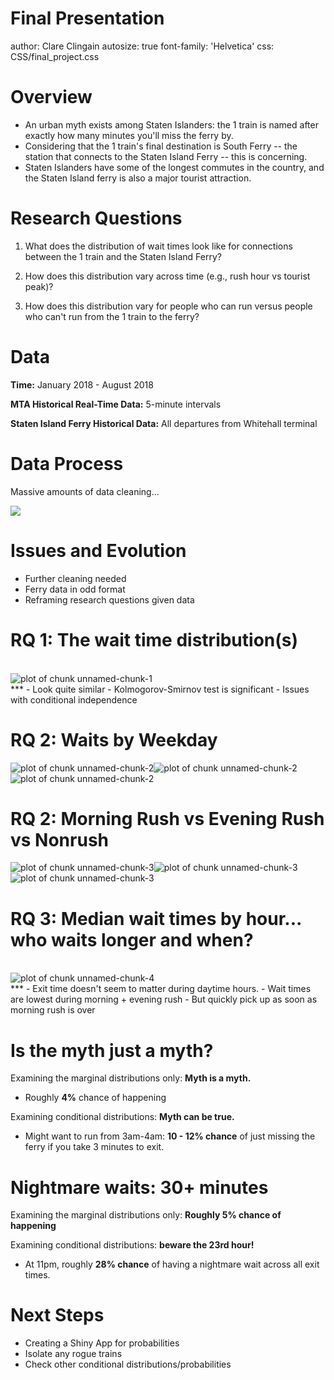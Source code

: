 Final Presentation
========================================================
author: Clare Clingain
autosize: true
font-family: 'Helvetica'
css: CSS/final_project.css

Overview
========================================================

- An urban myth exists among Staten Islanders: the 1 train is named after exactly how many minutes you'll miss the ferry by.
-  Considering that the 1 train's final destination is South Ferry -- the station that connects to the Staten Island Ferry -- this is concerning.
- Staten Islanders have some of the longest commutes in the country, and the Staten Island ferry is also a major tourist attraction.


Research Questions
========================================================

1) What does the distribution of wait times look like for connections between the 1 train and the Staten Island Ferry?

2) How does this distribution vary across time (e.g., rush hour vs tourist peak)?

3) How does this distribution vary for people who can run versus people who can't run from the 1 train to the ferry?

Data
========================================================

<b>Time:</b> January 2018 - August 2018

<b>MTA Historical Real-Time Data:</b> 5-minute intervals

<b>Staten Island Ferry Historical Data:</b> All departures from Whitehall terminal


Data Process
========================================================
Massive amounts of data cleaning...

<img src = "Figure1_Process.png" style = background-color:transparent></img>


Issues and Evolution
========================================================

- Further cleaning needed
- Ferry data in odd format
- Reframing research questions given data

RQ 1: The wait time distribution(s)
========================================================
</br>
<img src="Final_Presentation-figure/unnamed-chunk-1-1.png" title="plot of chunk unnamed-chunk-1" alt="plot of chunk unnamed-chunk-1" style="display: block; margin: auto;" />
***
- Look quite similar
- Kolmogorov-Smirnov test is significant
- Issues with conditional independence

RQ 2: Waits by Weekday
========================================================

![plot of chunk unnamed-chunk-2](Final_Presentation-figure/unnamed-chunk-2-1.png)![plot of chunk unnamed-chunk-2](Final_Presentation-figure/unnamed-chunk-2-2.png)![plot of chunk unnamed-chunk-2](Final_Presentation-figure/unnamed-chunk-2-3.png)


RQ 2:  Morning Rush vs Evening Rush vs Nonrush 
========================================================

![plot of chunk unnamed-chunk-3](Final_Presentation-figure/unnamed-chunk-3-1.png)![plot of chunk unnamed-chunk-3](Final_Presentation-figure/unnamed-chunk-3-2.png)![plot of chunk unnamed-chunk-3](Final_Presentation-figure/unnamed-chunk-3-3.png)


RQ 3: Median wait times by hour... who waits longer and when?
========================================================
</br>
<img src="Final_Presentation-figure/unnamed-chunk-4-1.png" title="plot of chunk unnamed-chunk-4" alt="plot of chunk unnamed-chunk-4" style="display: block; margin: auto;" />
***
- Exit time doesn't seem to matter during daytime hours. 
- Wait times are lowest during morning + evening rush 
- But quickly pick up as soon as morning rush is over

Is the myth just a myth?
========================================================

Examining the marginal distributions only: **Myth is a myth.**
 
- Roughly **4%** chance of happening

Examining conditional distributions: **Myth can be true.**

- Might want to run from 3am-4am: **10 - 12% chance** of just missing the ferry if you take 3 minutes to exit. 


Nightmare waits: 30+ minutes
========================================================

Examining the marginal distributions only: **Roughly 5% chance of happening**


Examining conditional distributions: **beware the 23rd hour!**

- At 11pm, roughly **28% chance** of having a nightmare wait across all exit times.

Next Steps 
========================================================
- Creating a Shiny App for probabilities
- Isolate any rogue trains
- Check other conditional distributions/probabilities


